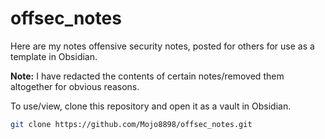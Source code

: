 # offsec_notes

Here are my notes offensive security notes, posted for others for use as a template in Obsidian.

**Note:** I have redacted the contents of certain notes/removed them altogether for obvious reasons.

To use/view, clone this repository and open it as a vault in Obsidian.

```bash
git clone https://github.com/Mojo8898/offsec_notes.git
```
